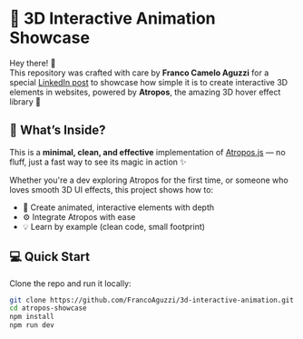 # 🎯 3D Interactive Animation Showcase

Hey there! 👋  
This repository was crafted with care by **Franco Camelo Aguzzi** for a special [LinkedIn post](https://www.linkedin.com/in/franco-from-crystal/) to showcase how simple it is to create interactive 3D elements in websites, powered by **Atropos**, the amazing 3D hover effect library 🚀

## 🧠 What’s Inside?

This is a **minimal, clean, and effective** implementation of [Atropos.js](https://atroposjs.com/) — no fluff, just a fast way to see its magic in action ✨

Whether you're a dev exploring Atropos for the first time, or someone who loves smooth 3D UI effects, this project shows how to:

- 🎨 Create animated, interactive elements with depth
- ⚙️ Integrate Atropos with ease
- 💡 Learn by example (clean code, small footprint)

## 💻 Quick Start

Clone the repo and run it locally:

```bash
git clone https://github.com/FrancoAguzzi/3d-interactive-animation.git
cd atropos-showcase
npm install
npm run dev
```
